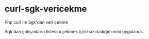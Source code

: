 # curl-sgk-vericekme
Php curl ile Sgk'dan veri çekme


Sgk'dan çalışanların listesini çekmek için hazırladığım mini uygulama..
